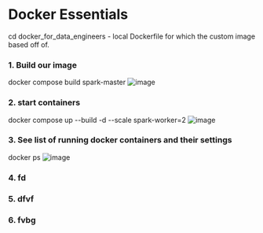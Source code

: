 # **Docker Essentials**
cd docker_for_data_engineers - local Dockerfile for which the custom image based off of.
### 1. Build our image
docker compose build spark-master
![image](https://github.com/kamibrenda/DE_PROJ/assets/42267047/74ef229b-520d-4ecb-8127-8e166c61fa4d)

### 2. start containers
docker compose up --build -d --scale spark-worker=2
![image](https://github.com/kamibrenda/DE_PROJ/assets/42267047/748197b9-d7a6-40a2-889b-ccc8724f6af8)

### 3. See list of running docker containers and their settings
docker ps 
![image](https://github.com/kamibrenda/DE_PROJ/assets/42267047/bd1e1f8b-8119-420c-a078-bab311bca9bb)


### 4. fd
### 5. dfvf
### 6. fvbg 
